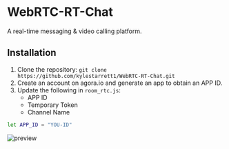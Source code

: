 # WebRTC-RT-Chat
A real-time messaging & video calling platform.

## Installation
1. Clone the repository: `git clone https://github.com/kylestarrett1/WebRTC-RT-Chat.git`
2. Create an account on agora.io and generate an app to obtain an APP ID.
3. Update the following in `room_rtc.js`: 
    - APP ID
    - Temporary Token
    - Channel Name

```bash
let APP_ID = "YOU-ID"
```

![preview](https://github.com/kylestarrett1/WebRTC-RT-Chat/assets/48605044/6a188cf6-9612-4b04-8f35-177d2c87efb6)
